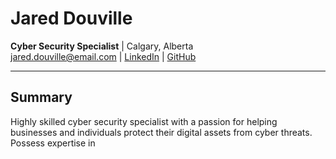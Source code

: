 # Jared Douville

**Cyber Security Specialist** | Calgary, Alberta  
jared.douville@email.com | [LinkedIn](https://www.linkedin.com/in/jared-douville) | [GitHub](https://github.com/jared-douville)

---

## Summary

Highly skilled cyber security specialist with a passion for helping businesses and individuals protect their digital assets from cyber threats. Possess expertise in

